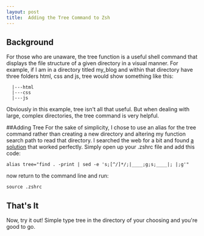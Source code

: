 ```yaml
---
layout: post
title:  Adding the Tree Command to Zsh
---
```

## Background
For those who are unaware, the tree function is a useful shell command that displays
the file structure of a given directory in a visual manner. For example, if I am
in a directory titled my_blog and within that directory have three folders html, css
and js, tree would show something like this:  

      |---html  
      |---css  
      |---js  


Obviously in this example, tree isn't all that useful. But when dealing with large,
complex directories, the tree command is very helpful.

##Adding Tree
For the sake of simplicity, I chose to use an alias for the tree command rather than creating
a new directory and altering my function search path to read that directory. I searched the
web for a bit and found [a solution](http://www.kingluddite.com/tools/adding-tree-command-to-the-terminal-mac-osx) that worked perfectly. Simply open up your .zshrc file
and add this code:

    alias tree="find . -print | sed -e 's;[^/]*/;|____;g;s;____|; |;g'"

now return to the command line and run:

    source .zshrc


## That's It
Now, try it out! Simple type tree in the directory of your choosing and you're
good to go.
